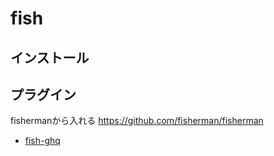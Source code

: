 # fish

## インストール

## プラグイン
fishermanから入れる
https://github.com/fisherman/fisherman

* [fish-ghq](https://github.com/decors/fish-ghq)
